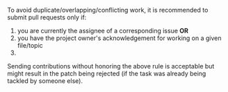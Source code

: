 To avoid duplicate/overlapping/conflicting work, it is recommended to submit pull requests only if:
  1. you are currently the assignee of a corresponding issue **OR**
  2. you have the project owner's acknowledgement for working on a given file/topic
  3. 
Sending contributions without honoring the above rule is acceptable but might result in the patch 
being rejected (if the task was already being tackled by someone else).
